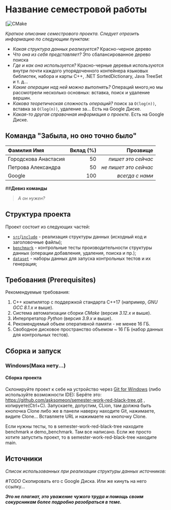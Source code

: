 # Название семестровой работы

[![CMake](https://github.com/asksomeon/semester-work-red-black-tree/actions/workflows/cmake.yml)



_Краткое описание семестрового проекта. Следует отразить информацию по следующим пунктам:_

- _Какая структура данных реализуется?_
  Красно-черное дерево
- _Что она из себя представляет?_
  Это сбалансированное дерево поиска
- _Где и как она используется?_
  Красно-черные деревья используются внутри почти каждого упорядоченного контейнера языковых библиотек, набора и карты C++, .NET SortedDictionary, Java TreeSet и т. д...
- _Какие операции над ней можно выполнять?_
  Операций много,но мы рассмотрели несколько основных: вставка, поиск и удаление вершин.
- _Какова теоретическая сложность операций?_
  поиск за `O(log(n))`, вставка за `O(log(n))`, удаление за... Есть на Google Диске.
- _Какая-то другая справочная информация о проекте._
  Есть на Google Диске.

## Команда "Забыла, но оно точно было"

| Фамилия Имя   | Вклад (%) | Прозвище              |
| :---          |   ---:    |  ---:                 |
| Городскова Анастасия   |50        |  _пишет это сейчас_               |
| Петрова Александра|50       |  _не пишет это сейчас_ |
| Google | 100        |  _всегда с нами_         |


##**Девиз команды**

> _А он нужен?_

## Структура проекта

Проект состоит из следующих частей:

- [`src`](src)/[`include`](include) - реализация структуры данных (исходный код и заголовочные файлы);
- [`benchmark`](benchmark) - контрольные тесты производительности структуры данных (операции добавления, удаления,
  поиска и пр.);
- [`dataset`](dataset) - наборы данных для запуска контрольных тестов и их генерация;

## Требования (Prerequisites)


 Рекомендуемые требования:

1. С++ компилятор c поддержкой стандарта C++17 (например, _GNU GCC 8.1.x_ и выше).
2. Система автоматизации сборки _CMake_ (версия _3.12.x_ и выше).
3. Интерпретатор _Python_ (версия _3.9.x_ и выше).
4. Рекомендуемый объем оперативной памяти - не менее 16 ГБ.
5. Свободное дисковое пространство объемом ~ 16 ГБ (набор данных для контрольных тестов).

## Сборка и запуск


### Windows(Мака нету...)

#### Сборка проекта

Склонируйте проект к себе на устройство через [Git for Windows](https://gitforwindows.org/) (либо используйте
возможности IDE):
Берёте это: https://github.com/asksomeon/semester-work-red-black-tree.git , 
копируете(Ctrl+С).
Запускаете, допустим, CLion, там должна быть кнопочка 
Clone либо же в панели наверху находите Git, нажимаете, видите Clone... 
Вставляете URL и нажимаете на кнопочку Clone.

Если нужны тесты, то в semester-work-red-black-tree находите benchmark и demo_benchmark.
Там все написано. Если же просто хотите запустить проект, то в semester-work-red-black-tree находите
main.
## Источники

_Список использованных при реализации структуры данных источников:_

_#TODO_ Скопировать его с Google Диска. Или же кинуть на него ссылку...

_**Это не плагиат, это уважение чужого труда и помощь своим сокурсникам более подробно разобраться в теме.**_
